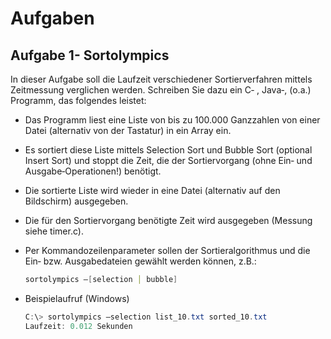 # Aufgaben

## Aufgabe 1- Sortolympics

In dieser Aufgabe soll die Laufzeit verschiedener Sortierverfahren mittels Zeitmessung verglichen werden. Schreiben Sie dazu ein C‐ , Java‐, (o.a.) Programm, das folgendes leistet: 

- Das Programm liest eine Liste von bis zu 100.000 Ganzzahlen von einer Datei (alternativ von der Tastatur) in ein Array ein.

- Es sortiert diese Liste mittels Selection Sort und Bubble Sort (optional Insert Sort) und stoppt die Zeit, die der Sortiervorgang (ohne Ein‐ und Ausgabe‐Operationen!) benötigt.

- Die sortierte Liste wird wieder in eine Datei (alternativ auf den Bildschirm) ausgegeben. 

- Die für den Sortiervorgang benötigte Zeit wird ausgegeben (Messung siehe timer.c). 

- Per Kommandozeilenparameter sollen der Sortieralgorithmus und die Ein‐ bzw. Ausgabedateien gewählt werden können, z.B.: 

  ````powershell
  sortolympics –[selection │ bubble]
  ````

- Beispielaufruf (Windows) 

  ````powershell
  C:\> sortolympics –selection list_10.txt sorted_10.txt 
  Laufzeit: 0.012 Sekunden 
  ````

  

